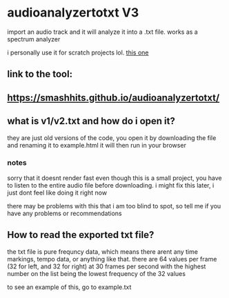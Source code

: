# audioanalyzertotxt V3
import an audio track and it will analyze it into a .txt file. works as a spectrum analyzer

i personally use it for scratch projects lol. [this one](https://scratch.mit.edu/projects/871290212/)

## link to the tool:
## https://smashhits.github.io/audioanalyzertotxt/

## what is v1/v2.txt and how do i open it?
they are just old versions of the code, you open it by downloading the file and renaming it to example.html it will then run in your browser

### notes
sorry that it doesnt render fast even though this is a small project, you have to listen to the entire audio file before downloading.
i might fix this later, i just dont feel like doing it right now

there may be problems with this that i am too blind to spot, so tell me if you have any problems or recommendations

## How to read the exported txt file?
the txt file is pure frequncy data, which means there arent any time markings, tempo data, or anything like that.
there are 64 values per frame (32 for left, and 32 for right) at 30 frames per second
with the highest number on the list being the lowest frequency of the 32 values

to see an example of this, go to example.txt
